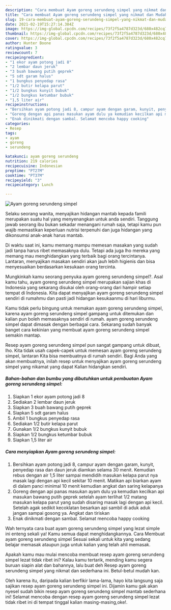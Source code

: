 ```yaml
---
description: "Cara membuat Ayam goreng serundeng simpel yang nikmat dan Mudah Dibuat"
title: "Cara membuat Ayam goreng serundeng simpel yang nikmat dan Mudah Dibuat"
slug: 19-cara-membuat-ayam-goreng-serundeng-simpel-yang-nikmat-dan-mudah-dibuat
date: 2021-02-19T15:27:14.384Z
image: https://img-global.cpcdn.com/recipes/73f2f5a4787d323d/680x482cq70/ayam-goreng-serundeng-simpel-foto-resep-utama.jpg
thumbnail: https://img-global.cpcdn.com/recipes/73f2f5a4787d323d/680x482cq70/ayam-goreng-serundeng-simpel-foto-resep-utama.jpg
cover: https://img-global.cpcdn.com/recipes/73f2f5a4787d323d/680x482cq70/ayam-goreng-serundeng-simpel-foto-resep-utama.jpg
author: Hunter Boone
ratingvalue: 3
reviewcount: 7
recipeingredient:
- "1 ekor ayam potong jadi 8"
- "2 lembar daun jeruk"
- "3 buah bawang putih geprek"
- "5 sdt garam halus"
- "1 bungkus penyedap rasa"
- "1/2 butir kelapa parut"
- "1/2 bungkus kunyit bubuk"
- "1/2 bungkus ketumbar bubuk"
- "1,5 liter air"
recipeinstructions:
- "Bersihkan ayam potong jadi 8, campur ayam dengan garam, kunyit, penyedap rasa dan daun jeruk diamkan selama 30 menit. Kemudian rebus dengan air 1,5 liter sampai mendidih masukan kelapa parut nya masak lagi dengan api kecil sekitar 10 menit. Matikan api biarkan ayam di dalam panci minimal 10 menit kemudian angkat dan saring kelapanya"
- "Goreng dengan api panas masukan ayam dulu ya kemudian kecilkan api masukan bawang putih geprek setelah ayam terlihat 1/2 matang masukan kelapa parut yang sudah disaring masak lagi dengan api kecil. Setelah agak sedikit kecoklatan besarkan api sambil di aduk aduk jangan sampai gosong ya. Angkat dan tiriskan"
- "Enak dinikmati dengan sambal. Selamat mencoba happy cooking"
categories:
- Resep
tags:
- ayam
- goreng
- serundeng

katakunci: ayam goreng serundeng 
nutrition: 219 calories
recipecuisine: Indonesian
preptime: "PT27M"
cooktime: "PT37M"
recipeyield: "3"
recipecategory: Lunch

---
```



![Ayam goreng serundeng simpel](https://img-global.cpcdn.com/recipes/73f2f5a4787d323d/680x482cq70/ayam-goreng-serundeng-simpel-foto-resep-utama.jpg)

Selaku seorang wanita, menyajikan hidangan mantab kepada famili merupakan suatu hal yang menyenangkan untuk anda sendiri. Tanggung jawab seorang ibu bukan sekadar menangani rumah saja, tetapi kamu pun wajib memastikan keperluan nutrisi terpenuhi dan juga hidangan yang dikonsumsi anak-anak harus mantab.

Di waktu  saat ini, kamu memang mampu memesan masakan yang sudah jadi tanpa harus ribet memasaknya dulu. Tetapi ada juga lho mereka yang memang mau menghidangkan yang terbaik bagi orang tercintanya. Lantaran, menyajikan masakan sendiri akan jauh lebih higienis dan bisa menyesuaikan berdasarkan kesukaan orang tercinta. 



Mungkinkah kamu seorang penyuka ayam goreng serundeng simpel?. Asal kamu tahu, ayam goreng serundeng simpel merupakan sajian khas di Indonesia yang sekarang disukai oleh orang-orang dari hampir setiap tempat di Indonesia. Kita dapat menyajikan ayam goreng serundeng simpel sendiri di rumahmu dan pasti jadi hidangan kesukaanmu di hari liburmu.

Kamu tidak perlu bingung untuk memakan ayam goreng serundeng simpel, karena ayam goreng serundeng simpel gampang untuk ditemukan dan kalian pun boleh memasaknya sendiri di rumah. ayam goreng serundeng simpel dapat dimasak dengan berbagai cara. Sekarang sudah banyak banget cara kekinian yang membuat ayam goreng serundeng simpel semakin mantap.

Resep ayam goreng serundeng simpel pun sangat gampang untuk dibuat, lho. Kita tidak usah capek-capek untuk memesan ayam goreng serundeng simpel, lantaran Kita bisa membuatnya di rumah sendiri. Bagi Anda yang akan membuatnya, inilah resep untuk menyajikan ayam goreng serundeng simpel yang nikamat yang dapat Kalian hidangkan sendiri.

<!--inarticleads1-->

##### Bahan-bahan dan bumbu yang dibutuhkan untuk pembuatan Ayam goreng serundeng simpel:

1. Siapkan 1 ekor ayam potong jadi 8
1. Sediakan 2 lembar daun jeruk
1. Siapkan 3 buah bawang putih geprek
1. Siapkan 5 sdt garam halus
1. Ambil 1 bungkus penyedap rasa
1. Sediakan 1/2 butir kelapa parut
1. Gunakan 1/2 bungkus kunyit bubuk
1. Siapkan 1/2 bungkus ketumbar bubuk
1. Siapkan 1,5 liter air




<!--inarticleads2-->

##### Cara menyiapkan Ayam goreng serundeng simpel:

1. Bersihkan ayam potong jadi 8, campur ayam dengan garam, kunyit, penyedap rasa dan daun jeruk diamkan selama 30 menit. Kemudian rebus dengan air 1,5 liter sampai mendidih masukan kelapa parut nya masak lagi dengan api kecil sekitar 10 menit. Matikan api biarkan ayam di dalam panci minimal 10 menit kemudian angkat dan saring kelapanya
1. Goreng dengan api panas masukan ayam dulu ya kemudian kecilkan api masukan bawang putih geprek setelah ayam terlihat 1/2 matang masukan kelapa parut yang sudah disaring masak lagi dengan api kecil. Setelah agak sedikit kecoklatan besarkan api sambil di aduk aduk jangan sampai gosong ya. Angkat dan tiriskan
1. Enak dinikmati dengan sambal. Selamat mencoba happy cooking




Wah ternyata cara buat ayam goreng serundeng simpel yang lezat simple ini enteng sekali ya! Kamu semua dapat menghidangkannya. Cara Membuat ayam goreng serundeng simpel Sesuai sekali untuk kita yang sedang belajar memasak ataupun juga untuk kalian yang telah ahli memasak.

Apakah kamu mau mulai mencoba membuat resep ayam goreng serundeng simpel lezat tidak ribet ini? Kalau kamu tertarik, mending kamu segera buruan siapin alat dan bahannya, lalu buat deh Resep ayam goreng serundeng simpel yang nikmat dan sederhana ini. Betul-betul mudah kan. 

Oleh karena itu, daripada kalian berfikir lama-lama, hayo kita langsung saja sajikan resep ayam goreng serundeng simpel ini. Dijamin kamu gak akan nyesel sudah bikin resep ayam goreng serundeng simpel mantab sederhana ini! Selamat mencoba dengan resep ayam goreng serundeng simpel lezat tidak ribet ini di tempat tinggal kalian masing-masing,oke!.

